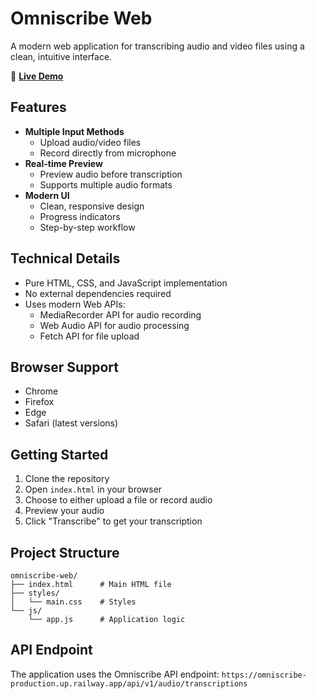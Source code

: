 # Omniscribe Web

A modern web application for transcribing audio and video files using a clean, intuitive interface.

🔗 **[Live Demo](https://jaytuduri.github.io/omniscribe-web/)**

## Features

- **Multiple Input Methods**
  - Upload audio/video files
  - Record directly from microphone
- **Real-time Preview**
  - Preview audio before transcription
  - Supports multiple audio formats
- **Modern UI**
  - Clean, responsive design
  - Progress indicators
  - Step-by-step workflow

## Technical Details

- Pure HTML, CSS, and JavaScript implementation
- No external dependencies required
- Uses modern Web APIs:
  - MediaRecorder API for audio recording
  - Web Audio API for audio processing
  - Fetch API for file upload

## Browser Support

- Chrome
- Firefox
- Edge
- Safari (latest versions)

## Getting Started

1. Clone the repository
2. Open `index.html` in your browser
3. Choose to either upload a file or record audio
4. Preview your audio
5. Click "Transcribe" to get your transcription

## Project Structure

```
omniscribe-web/
├── index.html      # Main HTML file
├── styles/
│   └── main.css    # Styles
└── js/
    └── app.js      # Application logic
```

## API Endpoint

The application uses the Omniscribe API endpoint:
`https://omniscribe-production.up.railway.app/api/v1/audio/transcriptions`
